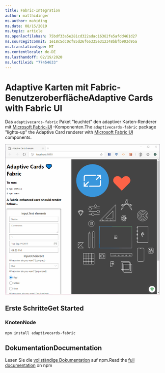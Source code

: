 ```yaml
---
title: Fabric-Integration
author: matthidinger
ms.author: mahiding
ms.date: 08/15/2019
ms.topic: article
ms.openlocfilehash: 75bdf33a5e281cd322adac16382fe5afdd461d27
ms.sourcegitcommit: 1e18c5dc0cf85d26f66335e312348bbfb903d95a
ms.translationtype: MT
ms.contentlocale: de-DE
ms.lasthandoff: 02/19/2020
ms.locfileid: "77454633"
---
```

# <a name="adaptive-cards-with-fabric-ui"></a><span data-ttu-id="d895b-102">Adaptive Karten mit Fabric-Benutzeroberfläche</span><span class="sxs-lookup"><span data-stu-id="d895b-102">Adaptive Cards with Fabric UI</span></span>

<span data-ttu-id="d895b-103">Das `adaptivecards-fabric` Paket "leuchtet" den adaptiver Karten-Renderer mit [Microsoft Fabric-UI](https://developer.microsoft.com/en-us/fabric#/controls/web) -Komponenten.</span><span class="sxs-lookup"><span data-stu-id="d895b-103">The `adaptivecards-fabric` package "lights-up" the Adaptive Card renderer with [Microsoft Fabric UI](https://developer.microsoft.com/en-us/fabric#/controls/web) components.</span></span>

![Fabric-Bildschirmfoto](https://raw.githubusercontent.com/microsoft/AdaptiveCards/master/source/nodejs/adaptivecards-fabric/adaptivecards-fabric.gif)

## <a name="get-started"></a><span data-ttu-id="d895b-105">Erste Schritte</span><span class="sxs-lookup"><span data-stu-id="d895b-105">Get Started</span></span>

### <a name="node"></a><span data-ttu-id="d895b-106">Knoten</span><span class="sxs-lookup"><span data-stu-id="d895b-106">Node</span></span>

```console
npm install adaptivecards-fabric
```

## <a name="documentation"></a><span data-ttu-id="d895b-107">Dokumentation</span><span class="sxs-lookup"><span data-stu-id="d895b-107">Documentation</span></span> 

<span data-ttu-id="d895b-108">Lesen Sie die [vollständige Dokumentation](https://www.npmjs.com/package/adaptivecards-fabric) auf npm.</span><span class="sxs-lookup"><span data-stu-id="d895b-108">Read the [full documentation](https://www.npmjs.com/package/adaptivecards-fabric) on npm</span></span>
